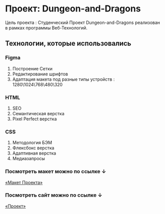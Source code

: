 # Проект: Dungeon-and-Dragons

Цель проекта : Студенческий Проект Dungeon-and-Dragons реализован в рамках программы Веб-Технологий.

## Технологии, которые использовались

### Figma

1. Построение Сетки
2. Редактирование шрифтов
3. Адаптация макета под разные типы устройств : 1280\1024\768\480\320

### HTML

1. SEO
2. Семантическая верстка
3. Pixel Perfect верстка

### CSS

1. Методология БЭМ
2. Флексбокс верстка
3. Адаптивная верстка
4. Медиазапросы

### Посмотреть макет можно по ссылке ↓

[«Макет Проекта»](https://www.figma.com/file/Xj9haMLRXN8JHXgMIewWdQ/Poritualim-(Copy)?node-id=20%3A765&t=1xhGoEm9m3YGqFSw-0)


### Посмотреть сайт можно по ссылке ↓

[«Проект»]()
